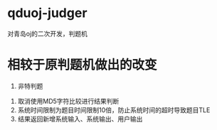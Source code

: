 # qduoj-judger
对青岛oj的二次开发，判题机

# 相较于原判题机做出的改变
1. 非特判题
  1) 取消使用MD5字符比较进行结果判断
  2) 系统时间限制为题目时间限制10倍，防止系统时间的超时导致题目TLE
  3) 结果返回新增系统输入、系统输出、用户输出
